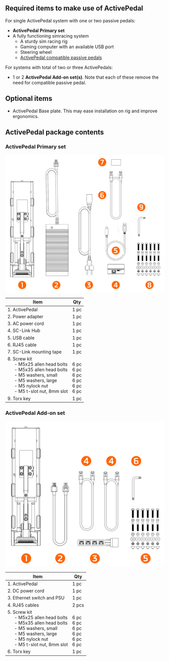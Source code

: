 ## Required items to make use of ActivePedal

For single ActivePedal system with one or two passive pedals:

* **ActivePedal Primary set**
* A fully functioning simracing system
	* A sturdy sim racing rig
	* Gaming computer with an available USB port
	* Steering wheel
	* [ActivePedal compatible passive pedals](Specifications.md#activepedal-tuner-compatible-passive-pedals)

For systems with total of two or three ActivePedals:

* 1 or 2 **ActivePedal Add-on set(s)**. Note that each of these remove the need for compatible passive pedal.

## Optional items

* ActivePedal Base plate. This may ease installation on rig and improve ergonomics.

## ActivePedal package contents

### ActivePedal Primary set

![](assets/whatsincluded%20primary%20set%20with%20balloons.png)

| Item                     | Qty   |
| ------------------------ | ----- |
| 1. ActivePedal           | 1 pc  |
| 2.  Power adapter        | 1 pc  |
| 3.  AC power cord        | 1 pc |
| 4. SC-Link Hub           | 1 pc  |
| 5. USB cable             | 1 pc  |
| 6. RJ45 cable            | 1 pc  |
| 7. SC-Link mounting tape | 1 pc  |
| 8. Screw kit <br> &ensp; &ensp; - M5x25 allen head bolts <br> &ensp; &ensp; - M5x35 allen head bolts <br> &ensp; &ensp; - M5 washers, small <br> &ensp; &ensp; - M5 washers, large <br> &ensp; &ensp; - M5 nylock nut <br> &ensp; &ensp; - M5 t-slot nut, 8mm slot <br> | <br> 6 pc <br> 6 pc <br> 6 pc <br> 6 pc <br> 6 pc <br> 6 pc  |
| 9. Torx key             | 1 pc  |

### ActivePedal Add-on set

![](assets/whatsincluded%20addon%20set%20with%20balloons.png)

| Item                       | Qty   |
| -------------------------- | ----- |
| 1. ActivePedal             | 1 pc  |
| 2. DC power cord           | 1 pc  |
| 3. Ethernet switch and PSU | 1 pc  |
| 4. RJ45 cables             | 2 pcs |
| 5. Screw kit <br> &ensp; &ensp; - M5x25 allen head bolts <br> &ensp; &ensp; - M5x35 allen head bolts <br> &ensp; &ensp; - M5 washers, small <br> &ensp; &ensp; - M5 washers, large <br> &ensp; &ensp; - M5 nylock nut <br> &ensp; &ensp; - M5 t-slot nut, 8mm slot <br> | <br> 6 pc <br> 6 pc <br> 6 pc <br> 6 pc <br> 6 pc <br> 6 pc  |
| 6. Torx key                | 1 pc  |
